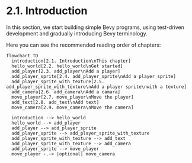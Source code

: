 # 2.1. Introduction

In this section, we start building simple Bevy programs,
using test-driven development and gradually introducing
Bevy terminology.

Here you can see the recommended reading order of chapters:

```mermaid
flowchart TD
  introduction[2.1. Introduction\nThis chapter]
  hello_world[2.2. hello_world\nGet started]
  add_player[2.3. add_player\nAdd a player]
  add_player_sprite[2.4. add_player_sprite\nAdd a player sprite]
  add_player_sprite_with_texture[2.5. add_player_sprite_with_texture\nAdd a player sprite\nwith a texture]
  add_camera[2.6. add_camera\nAdd a camara]
  move_player[2.7. move_player\nMove the player]
  add_text[2.8. add_text\nAdd text]
  move_camera[2.9. move_camera\nMove the camera]

  introduction --> hello_world
  hello_world --> add_player
  add_player --> add_player_sprite
  add_player_sprite --> add_player_sprite_with_texture
  add_player_sprite_with_texture --> add_text
  add_player_sprite_with_texture --> add_camera
  add_player_sprite --> move_player
  move_player -.-> |optional| move_camera
```
